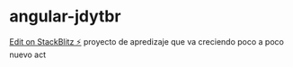 # angular-jdytbr

[Edit on StackBlitz ⚡️](https://stackblitz.com/edit/angular-jdytbr)
proyecto de apredizaje que va creciendo poco a poco
nuevo
act
